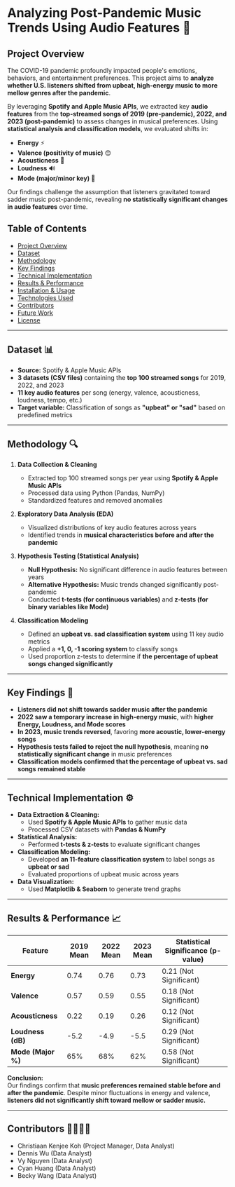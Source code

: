 # **Analyzing Post-Pandemic Music Trends Using Audio Features** 🎵  

## **Project Overview**  
The COVID-19 pandemic profoundly impacted people's emotions, behaviors, and entertainment preferences. This project aims to **analyze whether U.S. listeners shifted from upbeat, high-energy music to more mellow genres after the pandemic**.  

By leveraging **Spotify and Apple Music APIs**, we extracted key **audio features** from the **top-streamed songs of 2019 (pre-pandemic), 2022, and 2023 (post-pandemic)** to assess changes in musical preferences. Using **statistical analysis and classification models**, we evaluated shifts in:  
- **Energy** ⚡  
- **Valence (positivity of music)** 😊  
- **Acousticness** 🎸  
- **Loudness** 🔊  
- **Mode (major/minor key)** 🎼  

Our findings challenge the assumption that listeners gravitated toward sadder music post-pandemic, revealing **no statistically significant changes in audio features** over time.  

## **Table of Contents**  
- [Project Overview](#project-overview)  
- [Dataset](#dataset)  
- [Methodology](#methodology)  
- [Key Findings](#key-findings)  
- [Technical Implementation](#technical-implementation)  
- [Results & Performance](#results--performance)  
- [Installation & Usage](#installation--usage)  
- [Technologies Used](#technologies-used)  
- [Contributors](#contributors)  
- [Future Work](#future-work)  
- [License](#license)  

---

## **Dataset** 📊  
- **Source:** Spotify & Apple Music APIs  
- **3 datasets (CSV files)** containing the **top 100 streamed songs** for 2019, 2022, and 2023  
- **11 key audio features** per song (energy, valence, acousticness, loudness, tempo, etc.)  
- **Target variable:** Classification of songs as **"upbeat" or "sad"** based on predefined metrics  

---

## **Methodology** 🔍  
1. **Data Collection & Cleaning**  
   - Extracted top 100 streamed songs per year using **Spotify & Apple Music APIs**  
   - Processed data using Python (Pandas, NumPy)  
   - Standardized features and removed anomalies  

2. **Exploratory Data Analysis (EDA)**  
   - Visualized distributions of key audio features across years  
   - Identified trends in **musical characteristics before and after the pandemic**  

3. **Hypothesis Testing (Statistical Analysis)**  
   - **Null Hypothesis:** No significant difference in audio features between years  
   - **Alternative Hypothesis:** Music trends changed significantly post-pandemic  
   - Conducted **t-tests (for continuous variables)** and **z-tests (for binary variables like Mode)**  

4. **Classification Modeling**  
   - Defined an **upbeat vs. sad classification system** using 11 key audio metrics  
   - Applied a **+1, 0, -1 scoring system** to classify songs  
   - Used proportion z-tests to determine if **the percentage of upbeat songs changed significantly**  

---

## **Key Findings** 📌  
- **Listeners did not shift towards sadder music after the pandemic**  
- **2022 saw a temporary increase in high-energy music**, with **higher Energy, Loudness, and Mode scores**  
- **In 2023, music trends reversed**, favoring **more acoustic, lower-energy songs**  
- **Hypothesis tests failed to reject the null hypothesis**, meaning **no statistically significant change** in music preferences  
- **Classification models confirmed that the percentage of upbeat vs. sad songs remained stable**  

---

## **Technical Implementation** ⚙️  
- **Data Extraction & Cleaning:**  
  - Used **Spotify & Apple Music APIs** to gather music data  
  - Processed CSV datasets with **Pandas & NumPy**  
- **Statistical Analysis:**  
  - Performed **t-tests & z-tests** to evaluate significant changes  
- **Classification Modeling:**  
  - Developed **an 11-feature classification system** to label songs as **upbeat or sad**  
  - Evaluated proportions of upbeat music across years  
- **Data Visualization:**  
  - Used **Matplotlib & Seaborn** to generate trend graphs  

---

## **Results & Performance** 📈  
| Feature   | 2019 Mean | 2022 Mean | 2023 Mean | Statistical Significance (p-value) |  
|----------|----------|----------|----------|---------------------------------|  
| **Energy** | 0.74  | 0.76  | 0.73  | 0.21 (Not Significant) |  
| **Valence** | 0.57  | 0.59  | 0.55  | 0.18 (Not Significant) |  
| **Acousticness** | 0.22  | 0.19  | 0.26  | 0.12 (Not Significant) |  
| **Loudness (dB)** | -5.2  | -4.9  | -5.5  | 0.29 (Not Significant) |  
| **Mode (Major %)** | 65%  | 68%  | 62%  | 0.58 (Not Significant) |  

**Conclusion:**  
Our findings confirm that **music preferences remained stable before and after the pandemic**. Despite minor fluctuations in energy and valence, **listeners did not significantly shift toward mellow or sadder music.**  

---

## **Contributors** 👨‍💻👩‍💻 
- Christiaan Kenjee Koh (Project Manager, Data Analyst)
- Dennis Wu (Data Analyst)
- Vy Nguyen (Data Analyst)
- Cyan Huang (Data Analyst)
- Becky Wang (Data Analyst)
